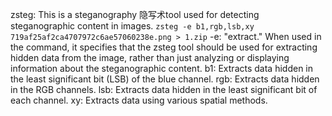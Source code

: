 zsteg: This is a steganography 隐写术tool used for detecting steganographic content in images.
`zsteg -e b1,rgb,lsb,xy 719af25af2ca4707972c6ae57060238e.png > 1.zip`
-e: "extract." When used in the command, it specifies that the zsteg tool should be used for extracting hidden data from the image, rather than just analyzing or displaying information about the steganographic content.
b1: Extracts data hidden in the least significant bit (LSB) of the blue channel.
rgb: Extracts data hidden in the RGB channels.
lsb: Extracts data hidden in the least significant bit of each channel.
xy: Extracts data using various spatial methods.